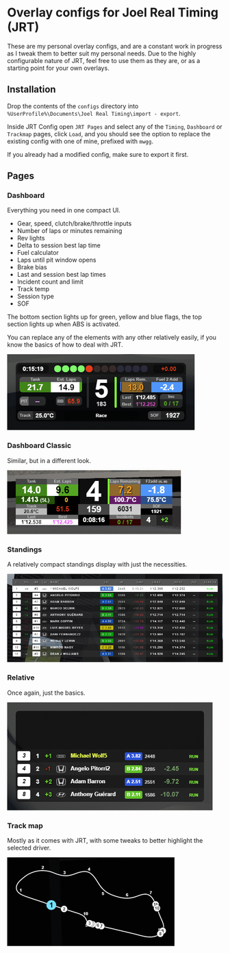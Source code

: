 # Overlay configs for Joel Real Timing (JRT)

These are my personal overlay configs, and are a constant work in progress as I tweak them to better suit my personal needs. Due to the highly configurable nature of JRT, feel free to use them as they are, or as a starting point for your own overlays.

## Installation
Drop the contents of the `configs` directory into `%UserProfile%\Documents\Joel Real Timing\import - export`.

Inside JRT Config open `JRT Pages` and select any of the `Timing`, `Dashboard` or `Trackmap` pages, click `Load`, and you should see the option to replace the existing config with one of mine, prefixed with `mwgg`. 

If you already had a modified config, make sure to export it first.

## Pages
### Dashboard
Everything you need in one compact UI.
* Gear, speed, clutch/brake/throttle inputs
* Number of laps or minutes remaining
* Rev lights
* Delta to session best lap time
* Fuel calculator
* Laps until pit window opens
* Brake bias
* Last and session best lap times
* Incident count and limit
* Track temp
* Session type
* SOF

The bottom section lights up for green, yellow and blue flags, the top section lights up when ABS is activated.

You can replace any of the elements with any other relatively easily, if you know the basics of how to deal with JRT.

![Dashboard](https://raw.githubusercontent.com/mwgg/jrt-configs/master/screenshots/dashboard.png)

### Dashboard Classic
Similar, but in a different look.

![Dashboard](https://raw.githubusercontent.com/mwgg/jrt-configs/master/screenshots/dashboard_classic.png)

### Standings
A relatively compact standings display with just the necessities.

![Standings](https://raw.githubusercontent.com/mwgg/jrt-configs/master/screenshots/standings.png)

### Relative
Once again, just the basics.

![Relative](https://raw.githubusercontent.com/mwgg/jrt-configs/master/screenshots/relative.png)

### Track map
Mostly as it comes with JRT, with some tweaks to better highlight the selected driver.

![Track map](https://raw.githubusercontent.com/mwgg/jrt-configs/master/screenshots/trackmap.png)